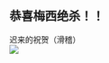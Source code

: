 ## 恭喜梅西绝杀！！
迟来的祝贺（滑稽）
</br>
<img src="http://www.dyp02.vip:3000/proxy?url=/assets/ImageForOwners/4(1).jpeg" style="max-width: 100%; height: auto;" >